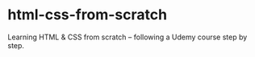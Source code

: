 # html-css-from-scratch
Learning HTML &amp; CSS from scratch – following a Udemy course step by step.
